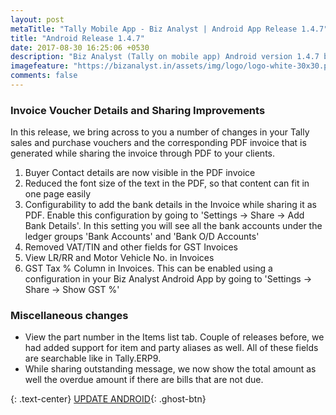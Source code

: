```yaml
---
layout: post
metaTitle: "Tally Mobile App - Biz Analyst | Android App Release 1.4.7"
title: "Android Release 1.4.7"
date: 2017-08-30 16:25:06 +0530
description: "Biz Analyst (Tally on mobile app) Android version 1.4.7 brings new features for sales and purchase invoices"
imagefeature: "https://bizanalyst.in/assets/img/logo/logo-white-30x30.png"
comments: false
---
```


### Invoice Voucher Details and Sharing Improvements
In this release, we bring across to you a number of changes in your Tally sales and purchase vouchers and the corresponding PDF invoice that is generated while sharing the invoice through PDF to your clients.
1. Buyer Contact details are now visible in the PDF invoice
2. Reduced the font size of the text in the PDF, so that content can fit in one page easily
3. Configurability to add the bank details in the Invoice while sharing it as PDF. Enable this configuration by going to 'Settings -> Share -> Add Bank Details'. In this setting you will see all the bank accounts under the ledger groups 'Bank Accounts' and 'Bank O/D Accounts'
4. Removed VAT/TIN and other fields for GST Invoices
5. View LR/RR and Motor Vehicle No. in Invoices
6. GST Tax % Column in Invoices. This can be enabled using a configuration in your Biz Analyst Android App by going to 'Settings -> Share -> Show GST %'


### Miscellaneous changes
* View the part number in the Items list tab. Couple of releases before, we had added support for item and party aliases as well. All of these fields are searchable like in Tally.ERP9.
* While sharing outstanding message, we now show the total amount as well the overdue amount if there are bills that are not due.


{: .text-center}
[UPDATE ANDROID](https://play.google.com/store/apps/details?id=in.bizanalyst){: .ghost-btn}

